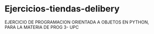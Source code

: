 # Ejercicios-tiendas-delibery
EJERCICIO DE PROGRAMACION ORIENTADA A OBJETOS EN PYTHON, PARA LA MATERIA DE PROG 3- UPC
